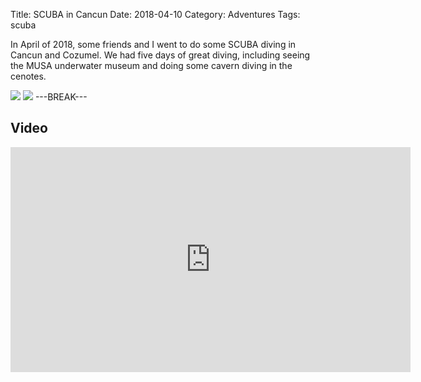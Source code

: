Title: SCUBA in Cancun
Date: 2018-04-10
Category: Adventures
Tags: scuba

In April of 2018, some friends and I went to do some SCUBA diving in Cancun and Cozumel.
We had five days of great diving, including seeing the MUSA underwater museum and doing some
cavern diving in the cenotes.

[![]({static}/media/2018-cancun/thumbnails/_x320/turtle.jpg)]({static}/media/2018-cancun/turtle.jpg "Larissa and a turtle")
[![]({static}/media/2018-cancun/thumbnails/_x320/cenote.jpg)]({static}/media/2018-cancun/cenote.jpg "Inside a cenote looking out")
---BREAK---

## Video

<iframe id="ytplayer" type="text/html" width="640" height="360"
  src="https://www.youtube.com/embed/n6kJ8dX20CY"
  frameborder="0"></iframe>
